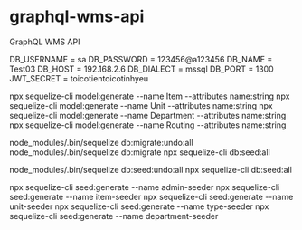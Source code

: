 # graphql-wms-api

GraphQL WMS API

DB_USERNAME = sa
DB_PASSWORD = 123456@a123456
DB_NAME = Test03
DB_HOST = 192.168.2.6
DB_DIALECT = mssql
DB_PORT = 1300
JWT_SECRET = toicotientoicotinhyeu

npx sequelize-cli model:generate --name Item --attributes name:string
npx sequelize-cli model:generate --name Unit --attributes name:string
npx sequelize-cli model:generate --name Department --attributes name:string
npx sequelize-cli model:generate --name Routing --attributes name:string

node_modules/.bin/sequelize db:migrate:undo:all
node_modules/.bin/sequelize db:migrate
npx sequelize-cli db:seed:all

node_modules/.bin/sequelize db:seed:undo:all
npx sequelize-cli db:seed:all

npx sequelize-cli seed:generate --name admin-seeder
npx sequelize-cli seed:generate --name item-seeder
npx sequelize-cli seed:generate --name unit-seeder
npx sequelize-cli seed:generate --name type-seeder
npx sequelize-cli seed:generate --name department-seeder
